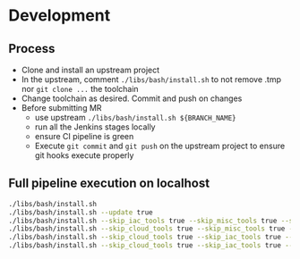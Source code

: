# Development

## Process

- Clone and install an upstream project
- In the upstream, comment `./libs/bash/install.sh` to not remove .tmp nor `git clone ...` the toolchain
- Change toolchain as desired. Commit and push on changes
- Before submitting MR
  - use upstream `./libs/bash/install.sh ${BRANCH_NAME}`
  - run all the Jenkins stages locally
  - ensure CI pipeline is green
  - Execute `git commit` and `git push` on the upstream project to ensure git hooks execute properly

## Full pipeline execution on localhost

```sh
./libs/bash/install.sh
./libs/bash/install.sh --update true
./libs/bash/install.sh --skip_iac_tools true --skip_misc_tools true --skip_system_tools true
./libs/bash/install.sh --skip_cloud_tools true --skip_misc_tools true --skip_system_tools true
./libs/bash/install.sh --skip_cloud_tools true --skip_iac_tools true --skip_system_tools true
./libs/bash/install.sh --skip_cloud_tools true --skip_iac_tools true --skip_misc_tools true
```
